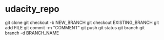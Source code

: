 # udacity_repo
git clone 
git checkout -b NEW_BRANCH
git checkout EXISTING_BRANCH
git add FILE
git commit -m "COMMENT"
git push
git status
git branch
git branch -d BRANCH_NAME
